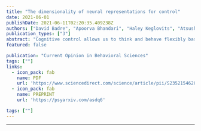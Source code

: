 ```yaml
---
title: "The dimensionality of neural representations for control"
date: 2021-06-01
publishDate: 2021-06-11T02:20:35.409238Z
authors: ["David Badre", "Apoorva Bhandari", "Haley Keglovits", "Atsushi Kikumoto"]
publication_types: ["3"]
abstract: "Cognitive control allows us to think and behave flexibly based on our context and goals. At the heart of theories of cognitive control is a control representation that enables the same input to produce different outputs contingent on contextual factors. In this review, we focus on an important property of the control representation's neural code: its representational dimensionality. Dimensionality of a neural representation balances a basic separability/generalizability trade-off in neural computation. We will discuss the implications of this trade-off for cognitive control. We will then briefly review current neuroscience findings regarding the dimensionality of control representations in the brain, particularly the prefrontal cortex. We conclude by highlighting open questions and crucial directions for future research."
featured: false

publication: "Current Opinion in Behavioral Sciences"
tags: [""]
links:
  - icon_pack: fab
    name: PDF
    url: 'https://www.sciencedirect.com/science/article/pii/S2352154620301042#fig0005'
  - icon_pack: fab
    name: PREPRINT
    url: 'https://psyarxiv.com/asdq6'

tags: [""]
---
```

---

